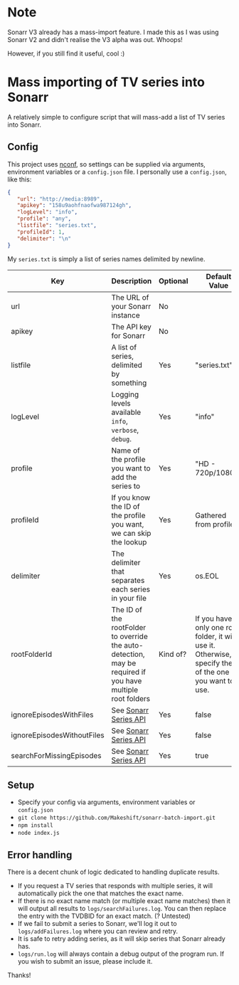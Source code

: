 # Note

Sonarr V3 already has a mass-import feature. I made this as I was using Sonarr V2 and didn't realise the V3 alpha was out. Whoops!

However, if you still find it useful, cool :)

# Mass importing of TV series into Sonarr

A relatively simple to configure script that will mass-add a list of TV series into Sonarr.

## Config

This project uses [nconf](https://github.com/indexzero/nconf), so settings can be supplied via arguments, environment variables or a `config.json` file. I personally use a `config.json`, like this:

```json
{
   "url": "http://media:8989",
   "apikey": "158u9aohfnaofwa987124gh",
   "logLevel": "info",
   "profile": "any",
   "listfile": "series.txt",
   "profileId": 1,
   "delimiter": "\n"
}
```

My `series.txt` is simply a list of series names delimited by newline.

| Key       | Description                                                        | Optional | Default Value         |
|-----------|--------------------------------------------------------------------|----------|-----------------------|
| url       | The URL of your Sonarr instance                                    | No       |                       |
| apikey    | The API key for Sonarr                                             | No       |                       |
| listfile  | A list of series, delimited by something                           | Yes      | "series.txt"          |
| logLevel  | Logging levels available `info`, `verbose`, `debug`.               | Yes      | "info"                |
| profile   | Name of the profile you want to add the series to                  | Yes      | "HD - 720p/1080p"     |
| profileId | If you know the ID of the profile you want, we can skip the lookup | Yes      | Gathered from profile |
| delimiter | The delimiter that separates each series in your file              | Yes      | os.EOL                |
| rootFolderId | The ID of the rootFolder to override the auto-detection, may be required if you have multiple root folders | Kind of? | If you have only one root folder, it will use it. Otherwise, specify the ID of the one you want to use.
| ignoreEpisodesWithFiles | See [Sonarr Series API](https://github.com/Sonarr/Sonarr/wiki/Series) | Yes | false |
| ignoreEpisodesWithoutFiles | See [Sonarr Series API](https://github.com/Sonarr/Sonarr/wiki/Series) | Yes | false |
| searchForMissingEpisodes | See [Sonarr Series API](https://github.com/Sonarr/Sonarr/wiki/Series) | Yes | true |

## Setup

* Specify your config via arguments, environment variables or `config.json`
* `git clone https://github.com/Makeshift/sonarr-batch-import.git`
* `npm install`
* `node index.js`

## Error handling

There is a decent chunk of logic dedicated to handling duplicate results.

* If you request a TV series that responds with multiple series, it will automatically pick the one that matches the exact name.
* If there is no exact name match (or multiple exact name matches) then it will output all results to `logs/searchFailures.log`. You can then replace the entry with the TVDBID for an exact match. (? Untested)
* If we fail to submit a series to Sonarr, we'll log it out to `logs/addFailures.log` where you can review and retry.
* It is safe to retry adding series, as it will skip series that Sonarr already has.
* `logs/run.log` will always contain a debug output of the program run. If you wish to submit an issue, please include it.

Thanks!


